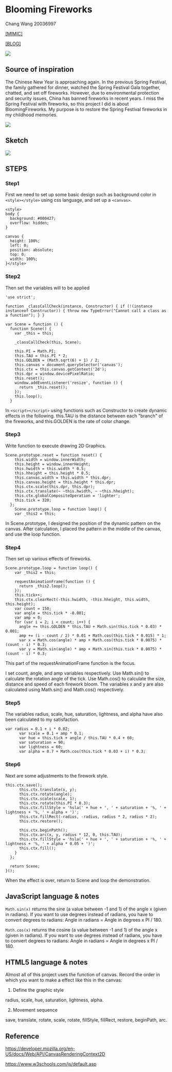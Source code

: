 # Blooming Fireworks 
Chang Wang 20036997

[[MIMIC]](https://mimicproject.com/code/fe387a7c-fb42-fde2-ea05-cba3733b90fd)

[[BLOG]](https://changw1006.wixsite.com/mysite/post/term1-coding1-final-project)  

![](https://static.wixstatic.com/media/27541e_07cd6faf49f547eb87895d84424be60e~mv2.png/v1/fill/w_828,h_688,al_c,q_90,usm_0.66_1.00_0.01/27541e_07cd6faf49f547eb87895d84424be60e~mv2.webp)

## **Source of inspiration**
The Chinese New Year is approaching again. In the previous Spring Festival, the family gathered for dinner, watched the Spring Festival Gala together, chatted, and set off fireworks. However, due to environmental protection and security issues, China has banned fireworks in recent years. I miss the Spring Festival with fireworks, so this project I did is about BloomingFireworks. My purpose is to restore the Spring Festival fireworks in my childhood memories.

![](https://static.wixstatic.com/media/27541e_db3450877d7a4555817b9851dc0cdc40~mv2.jpg/v1/fill/w_864,h_576,al_c,lg_1,q_90/27541e_db3450877d7a4555817b9851dc0cdc40~mv2.webp)

## **Sketch**
![](https://static.wixstatic.com/media/27541e_4bfb385159644597866cd944a537cbf4~mv2.png/v1/fill/w_470,h_458,al_c,q_90,usm_0.66_1.00_0.01/27541e_4bfb385159644597866cd944a537cbf4~mv2.webp)



## **STEPS**
### Step1
First we need to set up some basic design such as background color in `<style></style>` using css language, and set up a `<canvas>`. 

````
<style>
body {
  background: #000427;
  overflow: hidden; 
}

canvas {
  height: 100%;
  left: 0;
  position: absolute;
  top: 0;
  width: 100%;
}</style>
````

### Step2
Then set the variables will to be applied
````<script>
'use strict';

function _classCallCheck(instance, Constructor) { if (!(instance instanceof Constructor)) { throw new TypeError("Cannot call a class as a function"); } }

var Scene = function () {
  function Scene() {
    var _this = this;

    _classCallCheck(this, Scene);

    this.PI = Math.PI;
    this.TAU = this.PI * 2;
    this.GOLDEN = (Math.sqrt(6) + 1) / 2;
    this.canvas = document.querySelector('canvas');
    this.ctx = this.canvas.getContext('2d');
    this.dpr = window.devicePixelRatio;
    this.reset();
    window.addEventListener('resize', function () {
      return _this.reset();
    });
    this.loop();
  }
````
In `<script></script>` using functions such as Constructor to create dynamic effects in the following. 
this.TAU is the distance between each "branch" of the fireworks, and this.GOLDEN is the rate of color change.

### Step3
Write function to execute drawing 2D Graphics.
````
Scene.prototype.reset = function reset() {
    this.width = window.innerWidth;
    this.height = window.innerHeight;
    this.hwidth = this.width * 0.5;
    this.hheight = this.height * 0.5;
    this.canvas.width = this.width * this.dpr;
    this.canvas.height = this.height * this.dpr;
    this.ctx.scale(this.dpr, this.dpr);
    this.ctx.translate(~ ~this.hwidth, ~ ~this.hheight);
    this.ctx.globalCompositeOperation = 'lighter';
    this.tick = 320;
  };
    Scene.prototype.loop = function loop() {
    var _this2 = this;
````
In Scene.prototype, I designed the position of the dynamic pattern on the canvas. After calculation, I placed the pattern in the middle of the canvas, and use the loop function.

### Step4
Then set up various effects of fireworks.
````
Scene.prototype.loop = function loop() {
    var _this2 = this;

    requestAnimationFrame(function () {
      return _this2.loop();
    });
    this.tick++;
    this.ctx.clearRect(-this.hwidth, -this.hheight, this.width, this.height);
    var count = 150;
    var angle = this.tick * -0.001;
    var amp = 0;
    for (var i = 2; i < count; i++) {
      angle += this.GOLDEN * this.TAU + Math.sin(this.tick * 0.03) * 0.001;
      amp += (i - count / 2) * 0.01 + Math.cos(this.tick * 0.015) * 1;
      var x = Math.cos(angle) * amp + Math.cos(this.tick * 0.0075) * (count - i) * 0.3;
      var y = Math.sin(angle) * amp + Math.sin(this.tick * 0.0075) * (count - i) * 0.3;
````
This part of the requestAnimationFrame function is the focus.

I set count, angle, and amp variables respectively. 
Use Math.sin() to calculate the rotation angle of the tick. 
Use Math.cos() to calculate the size, distance and speed of each firework bloom.
The variables x and y are also calculated using Math.sin() and Math.cos() respectively.

### Step5
The variables radius, scale, hue, saturation, lightness, and alpha have also been calculated to my satisfaction.
````
var radius = 0.1 + i * 0.02;
      var scale = 0.1 + amp * 0.1;
      var hue = this.tick + angle / this.TAU * 0.4 + 60;
      var saturation = 90;
      var lightness = 60;
      var alpha = 0.7 + Math.cos(this.tick * 0.03 + i) * 0.3;
````


### Step6
Next are some adjustments to the firework style.
````
this.ctx.save();
      this.ctx.translate(x, y);
      this.ctx.rotate(angle);
      this.ctx.scale(scale, 1);
      this.ctx.rotate(this.PI * 0.3);
      this.ctx.fillStyle = 'hsla(' + hue + ', ' + saturation + '%, ' + lightness + '%, ' + alpha + ')';
      this.ctx.fillRect(-radius, -radius, radius * 2, radius * 2);
      this.ctx.restore();

      this.ctx.beginPath();
      this.ctx.arc(x, y, radius * 12, 0, this.TAU);
      this.ctx.fillStyle = 'hsla(' + hue + ', ' + saturation + '%, ' + lightness + '%, ' + alpha * 0.05 + ')';
      this.ctx.fill();
    }
  };

  return Scene;
}();
````
When the effect is over, return to Scene and loop the demonstration.

## **JavaScript language & notes**
`Math.sin(x)` returns the sine (a value between -1 and 1) of the angle x (given in radians).
If you want to use degrees instead of radians, you have to convert degrees to radians:
Angle in radians = Angle in degrees x PI / 180.

`Math.cos(x)` returns the cosine (a value between -1 and 1) of the angle x (given in radians).
If you want to use degrees instead of radians, you have to convert degrees to radians:
Angle in radians = Angle in degrees x PI / 180.


## **HTML5 language & notes**
Almost all of this project uses the function of canvas.
Record the order in which you want to make a effect like this in the canvas:

1. Define the graphic style

radius,
scale,
hue,
saturation,
lightness,
alpha.


2. Movement sequence

save,
translate,
rotate,
scale,
rotate,
fillStyle,
fillRect,
restore,
beginPath,
arc.
 
## **Reference**
https://developer.mozilla.org/en-US/docs/Web/API/CanvasRenderingContext2D

https://www.w3schools.com/js/default.asp

